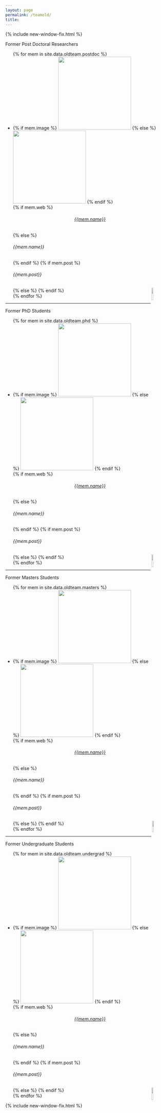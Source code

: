 ```yaml
---
layout: page
permalink: /teamold/
title: 
---
```


{% include new-window-fix.html %}


<div class="cardtxthl2" text-align="center">Former Post Doctoral Researchers</div>
<ul class="cards">
{% for mem in site.data.oldteam.postdoc %}
<li class="cards_item">
      <div class="card">
	    {% if mem.image %}
        <img src="{{ base }}/images/team/{{mem.image}}" width="227px">
        {% else %}
        <img src="{{ base }}/images/team/dummy.jpg" width="227px">
        {% endif %}
        <div class="card_content">
          {% if mem.web %} 
          <a href="{{mem.web}}" style="text-align: center"><h6 class="card_title">{{mem.name}}</h6></a> 
          {% else %}
          <h6 class="card_title">{{mem.name}}</h6>
          {% endif %}
          {% if mem.post %}
          <h6 class="card_text3">{{mem.post}}</h6>
          {% else %}
          <img src="{{site.baseurl}}/images/blank.png" class="responsive" width="10%" align="right"> 
          {% endif %}          
        </div>
      </div>
</li>    
{% endfor %}  
</ul>
<hr>
<div class="cardtxthl2" text-align="center">Former PhD Students</div>
<ul class="cards">
{% for mem in site.data.oldteam.phd %}
<li class="cards_item">
      <div class="card">
	    {% if mem.image %}
        <img src="{{ base }}/images/team/{{mem.image}}" width="227px">
        {% else %}
        <img src="{{ base }}/images/team/dummy.jpg" width="227px">
        {% endif %}
        <div class="card_content">
          {% if mem.web %} 
          <a href="{{mem.web}}" style="text-align: center"><h6 class="card_title">{{mem.name}}</h6></a> 
          {% else %}
          <h6 class="card_title">{{mem.name}}</h6>
          {% endif %}
          {% if mem.post %}
          <h6 class="card_text3">{{mem.post}}</h6>
          {% else %}
          <img src="{{site.baseurl}}/images/blank.png" class="responsive" width="10%" align="right"> 
          {% endif %}          
        </div>
      </div>
</li>    
{% endfor %}  
</ul>
<hr>
<div class="cardtxthl2" text-align="center">Former Masters Students</div>
<ul class="cards">
{% for mem in site.data.oldteam.masters %}
<li class="cards_item">
      <div class="card">
	    {% if mem.image %}
        <img src="{{ base }}/images/team/{{mem.image}}" width="227px">
        {% else %}
        <img src="{{ base }}/images/team/dummy.jpg" width="227px">
        {% endif %}
        <div class="card_content">
          {% if mem.web %} 
          <a href="{{mem.web}}" style="text-align: center"><h6 class="card_title">{{mem.name}}</h6></a> 
          {% else %}
          <h6 class="card_title">{{mem.name}}</h6>
          {% endif %}
          {% if mem.post %}
          <h6 class="card_text3">{{mem.post}}</h6>
          {% else %}
          <img src="{{site.baseurl}}/images/blank.png" class="responsive" width="9.5%" align="right"> 
          {% endif %}          
        </div>
      </div>
</li>    
{% endfor %}  
</ul>
<hr>
<div class="cardtxthl2" text-align="center">Former Undergraduate Students</div>
<ul class="cards">
{% for mem in site.data.oldteam.undergrad %}
<li class="cards_item">
      <div class="card">
	    {% if mem.image %}
        <img src="{{ base }}/images/team/{{mem.image}}" width="227px">
        {% else %}
        <img src="{{ base }}/images/team/dummy.jpg" width="227px">
        {% endif %}
        <div class="card_content">
          {% if mem.web %} 
          <a href="{{mem.web}}" style="text-align: center"><h6 class="card_title">{{mem.name}}</h6></a> 
          {% else %}
          <h6 class="card_title">{{mem.name}}</h6>
          {% endif %}
          {% if mem.post %}
          <h6 class="card_text3">{{mem.post}}</h6>
          {% else %}
          <img src="{{site.baseurl}}/images/blank.png" class="responsive" width="10%" align="right"> 
          {% endif %}          
        </div>
      </div>
</li>    
{% endfor %}  
</ul>


{% include new-window-fix.html %}

